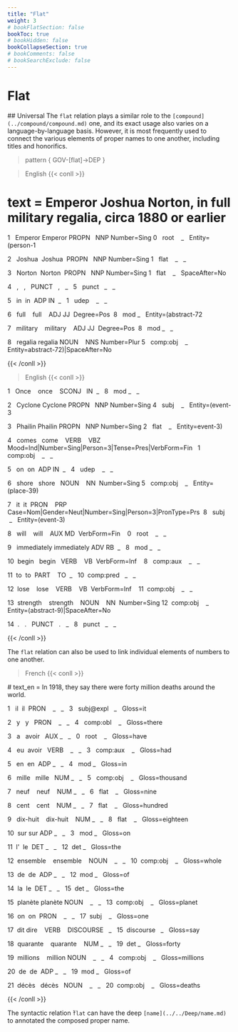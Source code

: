 ```yaml
---
title: "Flat"
weight: 3
# bookFlatSection: false
bookToc: true
# bookHidden: false
bookCollapseSection: true
# bookComments: false
# bookSearchExclude: false
---
```


# Flat

## Universal 
The `flat` relation plays a similar role to the `[compound](../compound/compound.md)` one, and its exact usage also varies on a language-by-language basis. However, it is most frequently used to connect the various elements of proper names to one another, including titles and honorifics.  

> pattern { GOV-[flat]->DEP }
  
> English
{{< conll >}}
# text = Emperor Joshua Norton, in full military regalia, circa 1880 or earlier


1   Emperor Emperor PROPN   NNP Number=Sing 0   root    _   Entity=(person-1

2   Joshua  Joshua  PROPN   NNP Number=Sing 1   flat    _   _

3   Norton  Norton  PROPN   NNP Number=Sing 1   flat    _   SpaceAfter=No

4   ,   ,   PUNCT   ,   _   5   punct   _   _

5   in  in  ADP IN  _   1   udep    _   _

6   full    full    ADJ JJ  Degree=Pos  8   mod _   Entity=(abstract-72

7   military    military    ADJ JJ  Degree=Pos  8   mod _   _

8   regalia regalia NOUN    NNS Number=Plur 5   comp:obj    _   Entity=abstract-72)|SpaceAfter=No

{{< /conll >}}

> English
{{< conll >}}

1   Once    once    SCONJ   IN  _   8   mod _   _

2   Cyclone Cyclone PROPN   NNP Number=Sing 4   subj    _   Entity=(event-3

3   Phailin Phailin PROPN   NNP Number=Sing 2   flat    _   Entity=event-3)

4   comes   come    VERB    VBZ Mood=Ind|Number=Sing|Person=3|Tense=Pres|VerbForm=Fin   1   comp:obj    _   _

5   on  on  ADP IN  _   4   udep    _   _

6   shore   shore   NOUN    NN  Number=Sing 5   comp:obj    _   Entity=(place-39)

7   it  it  PRON    PRP Case=Nom|Gender=Neut|Number=Sing|Person=3|PronType=Prs  8   subj    _   Entity=(event-3)

8   will    will    AUX MD  VerbForm=Fin    0   root    _   _

9   immediately immediately ADV RB  _   8   mod _   _

10  begin   begin   VERB    VB  VerbForm=Inf    8   comp:aux    _   _

11  to  to  PART    TO  _   10  comp:pred   _   _

12  lose    lose    VERB    VB  VerbForm=Inf    11  comp:obj    _   _

13  strength    strength    NOUN    NN  Number=Sing 12  comp:obj    _   Entity=(abstract-9)|SpaceAfter=No

14  .   .   PUNCT   .   _   8   punct   _   _

{{< /conll >}}
  

The `flat` relation can also be used to link individual elements of numbers to one another.

  
> French
{{< conll >}}

\# text_en = In 1918, they say there were forty million deaths around the world.

1   il  il  PRON    _   _   3   subj@expl   _   Gloss=it

2   y   y   PRON    _   _   4   comp:obl    _   Gloss=there

3   a   avoir   AUX _   _   0   root    _   Gloss=have

4   eu  avoir   VERB    _   _   3   comp:aux    _   Gloss=had

5   en  en  ADP _   _   4   mod _   Gloss=in

6   mille   mille   NUM _   _   5   comp:obj    _   Gloss=thousand

7   neuf    neuf    NUM _   _   6   flat    _   Gloss=nine

8   cent    cent    NUM _   _   7   flat    _   Gloss=hundred

9   dix-huit    dix-huit    NUM _   _   8   flat    _   Gloss=eighteen

10  sur sur ADP _   _   3   mod _   Gloss=on

11  l'  le  DET _   _   12  det _   Gloss=the

12  ensemble    ensemble    NOUN    _   _   10  comp:obj    _   Gloss=whole

13  de  de  ADP _   _   12  mod _   Gloss=of

14  la  le  DET _   _   15  det _   Gloss=the

15  planète planète NOUN    _   _   13  comp:obj    _   Gloss=planet

16  on  on  PRON    _   _   17  subj    _   Gloss=one

17  dit dire    VERB    DISCOURSE   _   15  discourse   _   Gloss=say

18  quarante    quarante    NUM _   _   19  det _   Gloss=forty

19  millions    million NOUN    _   _   4   comp:obj    _   Gloss=millions

20  de  de  ADP _   _   19  mod _   Gloss=of

21  décès   décès   NOUN    _   _   20  comp:obj    _   Gloss=deaths

{{< /conll >}}

The syntactic relation ̀`flat` can have the deep `[name](../../Deep/name.md)` to annotated the composed proper name. 

